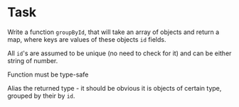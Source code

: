 # Task

Write a function `groupById`, that will take an array of objects and return a map, where keys are values of these objects `id` fields.

All `id`'s are assumed to be unique (no need to check for it) and can be either string of number.

Function must be type-safe

Alias the returned type - it should be obvious it is objects of certain type, grouped by their by `id`.
